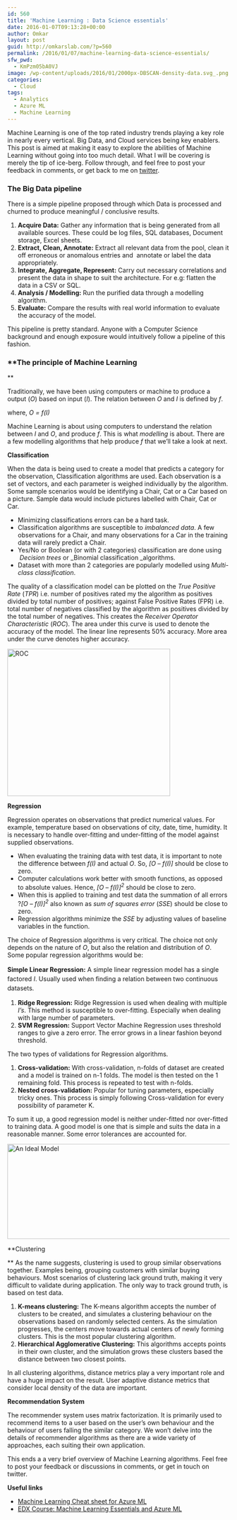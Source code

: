 ```yaml
---
id: 560
title: 'Machine Learning : Data Science essentials'
date: 2016-01-07T09:13:28+00:00
author: Omkar
layout: post
guid: http://omkarslab.com/?p=560
permalink: /2016/01/07/machine-learning-data-science-essentials/
sfw_pwd:
  - KmPzm05bA0VJ
image: /wp-content/uploads/2016/01/2000px-DBSCAN-density-data.svg_.png
categories:
  - Cloud
tags:
  - Analytics
  - Azure ML
  - Machine Learning
---
```

Machine Learning is one of the top rated industry trends playing a key role in nearly every vertical. Big Data, and Cloud services being key enablers. This post is aimed at making it easy to explore the abilities of Machine Learning without going into too much detail. What I will be covering is merely the tip of ice-berg. Follow through, and feel free to post your feedback in comments, or get back to me on <a href="https://twitter.com/omtalk" target="_blank">twitter</a>.

### **The Big Data pipeline**

There is a simple pipeline proposed through which Data is processed and churned to produce meaningful / conclusive results.

  1. **Acquire Data:** Gather any information that is being generated from all available sources. These could be log files, SQL databases, Document storage, Excel sheets.
  2. **Extract, Clean, Annotate:** Extract all relevant data from the pool, clean it off erroneous or anomalous entries and  annotate or label the data appropriately.
  3. **Integrate, Aggregate, Represent:** Carry out necessary correlations and present the data in shape to suit the architecture. For e.g: flatten the data in a CSV or SQL.
  4. **Analysis / Modelling:** Run the purified data through a modelling algorithm.
  5. **Evaluate:** Compare the results with real world information to evaluate the accuracy of the model.

This pipeline is pretty standard. Anyone with a Computer Science background and enough exposure would intuitively follow a pipeline of this fashion.

### **The principle of Machine Learning
  
** 

Traditionally, we have been using computers or machine to produce a output (_O_) based on input (_I_). The relation between _O_ and _I_ is defined by _f_.

where, _O = f(I)_

Machine Learning is about using computers to understand the relation between _I_ and _O_, and produce _f_. This is what _modelling_ is about. There are a few modelling algorithms that help produce _f_ that we&#8217;ll take a look at next.

**Classification**
  
When the data is being used to create a model that predicts a category for the observation, Classification algorithms are used. Each observation is a set of vectors, and each parameter is weighed individually by the algorithm. Some sample scenarios would be identifying a Chair, Cat or a Car based on a picture. Sample data would include pictures labelled with Chair, Cat or Car.

  * Minimizing classifications errors can be a hard task.
  * Classification algorithms are susceptible to _imbalanced data_. A few observations for a Chair, and many observations for a Car in the training data will rarely predict a Chair.
  * Yes/No or Boolean (or with 2 categories) classification are done using  _Decision trees_ or _Binomial classification _algorithms.
  * Dataset with more than 2 categories are popularly modelled using _Multi-class classification_.

The quality of a classification model can be plotted on the _True Positive Rate_ (_TPR_) i.e. number of positives rated my the algorithm as positives divided by total number of positives; against False Positive Rates (FPR) i.e. total number of negatives classified by the algorithm as positives divided by the total number of negatives. This creates the _Receiver Operator Characteristic_ (_ROC_). The area under this curve is used to denote the accuracy of the model. The linear line represents 50% accuracy. More area under the curve denotes higher accuracy.

<img class="aligncenter size-full wp-image-572" src="http://omkarslab.com/wp-content/uploads/2016/01/sqr.png" alt="ROC" width="369" height="333" srcset="http://omkarslab.com/wp-content/uploads/2016/01/sqr.png 369w, http://omkarslab.com/wp-content/uploads/2016/01/sqr-300x271.png 300w" sizes="(max-width: 369px) 100vw, 369px" />

**Regression**
  
Regression operates on observations that predict numerical values. For example, temperature based on observations of city, date, time, humidity. It is necessary to handle over-fitting and under-fitting of the model against supplied observations.

  * When evaluating the training data with test data, it is important to note the difference between _f(I)_ and actual _O_. So, _[O &#8211; f(I)]_ should be close to zero.
  * Computer calculations work better with smooth functions, as opposed to absolute values. Hence, _[O &#8211; f(I)]<sup>2</sup>_ should be close to zero.
  * When this is applied to training and test data the summation of all errors ?_[O &#8211; f(I)]<sup>2</sup>_ also known as _sum of squares error_ (_SSE_) should be close to zero.
  * Regression algorithms minimize the _SSE_ by adjusting values of baseline variables in the function.

The choice of Regression algorithms is very critical. The choice not only depends on the nature of _O_, but also the relation and distribution of _O_. Some popular regression algorithms would be:
  
<strong style="line-height: 1.5;">Simple Linear Regression:</strong> <span style="line-height: 1.5;">A simple linear regression model has a single factored </span><em style="line-height: 1.5;">I</em><span style="line-height: 1.5;">. Usually used when finding a relation between two continuous datasets.</span>

  1. **Ridge Regression:** Ridge Regression is used when dealing with multiple _I&#8217;s_. This method is susceptible to over-fitting. Especially when dealing with large number of parameters.
  2. **SVM Regression:** Support Vector Machine Regression uses threshold ranges to give a zero error. The error grows in a linear fashion beyond threshold.

The two types of validations for Regression algorithms.

  1. **Cross-validation:** With cross-validation, n-folds of dataset are created and a model is trained on n-1 folds. The model is then tested on the 1 remaining fold. This process is repeated to test with n-folds.
  2. **Nested cross-validation:** Popular for tuning parameters, especially tricky ones. This process is simply following Cross-validation for every possibility of parameter K.

To sum it up, a good regression model is neither under-fitted nor over-fitted to training data. A good model is one that is simple and suits the data in a reasonable manner. Some error tolerances are accounted for.
  
<img class="aligncenter size-medium_large wp-image-568" src="http://omkarslab.com/wp-content/uploads/2016/01/fitting-768x215.png" alt="An Ideal Model" width="768" height="215" srcset="http://omkarslab.com/wp-content/uploads/2016/01/fitting-768x215.png 768w, http://omkarslab.com/wp-content/uploads/2016/01/fitting-300x84.png 300w, http://omkarslab.com/wp-content/uploads/2016/01/fitting-1024x286.png 1024w, http://omkarslab.com/wp-content/uploads/2016/01/fitting.png 1083w" sizes="(max-width: 768px) 100vw, 768px" />

**Clustering
  
** As the name suggests, clustering is used to group similar observations together. Examples being, grouping customers with similar buying behaviours. Most scenarios of clustering lack ground truth, making it very difficult to validate during application. The only way to track ground truth, is based on test data.

  1. **K-means clustering:** The K-means algorithm accepts the number of clusters to be created, and simulates a clustering behaviour on the observations based on randomly selected centers. As the simulation progresses, the centers move towards actual centers of newly forming clusters. This is the most popular clustering algorithm.
  2. **Hierarchical Agglomerative Clustering:** This algorithms accepts points in their own cluster, and the simulation grows these clusters based the distance between two closest points.

In all clustering algorithms, distance metrics play a very important role and have a huge impact on the result. User adaptive distance metrics that consider local density of the data are important.

**Recommendation System**
  
The recommender system uses matrix factorization. It is primarily used to recommend items to a user based on the user&#8217;s own behaviour and the behaviour of users falling the similar category. We won&#8217;t delve into the details of recommender algorithms as there are a wide variety of approaches, each suiting their own application.

This ends a a very brief overview of Machine Learning algorithms. Feel free to post your feedback or discussions in comments, or get in touch on twitter.

**Useful links**

  * <a href="http://download.microsoft.com/download/A/6/1/A613E11E-8F9C-424A-B99D-65344785C288/microsoft-machine-learning-algorithm-cheat-sheet-v6.pdf" target="_blank">Machine Learning Cheat sheet for Azure ML<br /> </a>
  * <a href="https://courses.edx.org/courses/course-v1:Microsoft+DAT203x+3T2015/info" target="_blank">EDX Course: Machine Learning Essentials and Azure ML</a>

&nbsp;

&nbsp;